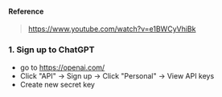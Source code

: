 #### Reference
> https://www.youtube.com/watch?v=e1BWCyVhiBk

### 1. Sign up to ChatGPT
- go to https://openai.com/
- Click "API" -> Sign up -> Click "Personal" -> View API keys
- Create new secret key